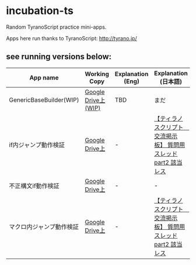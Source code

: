 incubation-ts
=============

Random TyranoScript practice mini-apps. 

Apps here run thanks to TyranoScript: http://tyrano.jp/


see running versions below:
---------------------------

App name | Working Copy | Explanation (Eng) | Explanation (日本語)
---------|--------------|-------------------|---------------------
GenericBaseBuilder(WIP) | [Google Drive上(WIP)](https://googledrive.com/host/0B9f3hv6KkjXcS19ZMmxxdGE5bUE/ts/GenericBaseBuilder/index.html) | TBD | まだ
if内ジャンプ動作検証 | [Google Drive上](https://googledrive.com/host/0B9f3hv6KkjXcS19ZMmxxdGE5bUE/ts/20151117/index.html) | - | [【ティラノスクリプト　交流掲示板】 質問用スレッド part2 該当レス](http://tyrano.bbs.fc2.com/reply/8375254/410-412/)
不正構文if動作検証 | [Google Drive上](https://googledrive.com/host/0B9f3hv6KkjXcS19ZMmxxdGE5bUE/ts/20151115-2/index.html) | - | -
マクロ内ジャンプ動作検証 | [Google Drive上](https://googledrive.com/host/0B9f3hv6KkjXcS19ZMmxxdGE5bUE/ts/20151115/index.html) | - | [【ティラノスクリプト　交流掲示板】 質問用スレッド part2 該当レス](http://tyrano.bbs.fc2.com/reply/8375254/403-407/)




